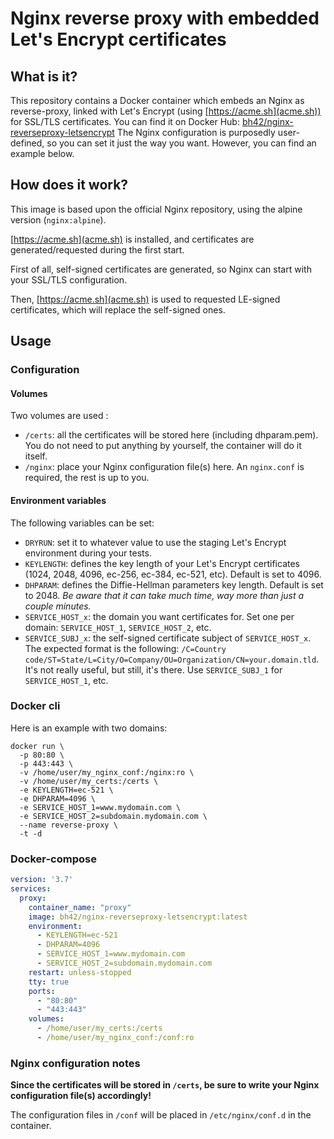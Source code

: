 # Nginx reverse proxy with embedded Let's Encrypt certificates

## What is it?

This repository contains a Docker container which embeds an Nginx as reverse-proxy, linked with Let's Encrypt (using [https://acme.sh](acme.sh)) for SSL/TLS certificates.
You can find it on Docker Hub: [bh42/nginx-reverseproxy-letsencrypt](https://hub.docker.com/r/bh42/nginx-reverseproxy-letsencrypt)
The Nginx configuration is purposedly user-defined, so you can set it just the way you want.
However, you can find an example below.

## How does it work?

This image is based upon the official Nginx repository, using the alpine version (`nginx:alpine`).

[https://acme.sh](acme.sh) is installed, and certificates are generated/requested during the first start.

First of all, self-signed certificates are generated, so Nginx can start with your SSL/TLS configuration.

Then, [https://acme.sh](acme.sh) is used to requested LE-signed certificates, which will replace the self-signed ones.

## Usage

### Configuration

#### Volumes

Two volumes are used :
* `/certs`: all the certificates will be stored here (including dhparam.pem). You do not need to put anything by yourself, the container will do it itself.
* `/nginx`: place your Nginx configuration file(s) here. An `nginx.conf` is required, the rest is up to you.

#### Environment variables

The following variables can be set:
* `DRYRUN`: set it to whatever value to use the staging Let's Encrypt environment during your tests.
* `KEYLENGTH`: defines the key length of your Let's Encrypt certificates (1024, 2048, 4096, ec-256, ec-384, ec-521, etc). Default is set to 4096.
* `DHPARAM`: defines the Diffie-Hellman parameters key length. Default is set to 2048. *Be aware that it can take much time, way more than just a couple minutes.*
* `SERVICE_HOST_x`: the domain you want certificates for. Set one per domain: `SERVICE_HOST_1`, `SERVICE_HOST_2`, etc.
* `SERVICE_SUBJ_x`: the self-signed certificate subject of `SERVICE_HOST_x`. The expected format is the following: `/C=Country code/ST=State/L=City/O=Company/OU=Organization/CN=your.domain.tld`. It's not really useful, but still, it's there. Use `SERVICE_SUBJ_1` for `SERVICE_HOST_1`, etc.

### Docker cli

Here is an example with two domains:
```
docker run \
  -p 80:80 \
  -p 443:443 \
  -v /home/user/my_nginx_conf:/nginx:ro \
  -v /home/user/my_certs:/certs \
  -e KEYLENGTH=ec-521 \
  -e DHPARAM=4096 \
  -e SERVICE_HOST_1=www.mydomain.com \
  -e SERVICE_HOST_2=subdomain.mydomain.com \
  --name reverse-proxy \
  -t -d
```

### Docker-compose

```yaml
version: '3.7'
services:
  proxy:
    container_name: "proxy"
    image: bh42/nginx-reverseproxy-letsencrypt:latest
    environment:
      - KEYLENGTH=ec-521
      - DHPARAM=4096
      - SERVICE_HOST_1=www.mydomain.com
      - SERVICE_HOST_2=subdomain.mydomain.com
    restart: unless-stopped
    tty: true
    ports:
      - "80:80"
      - "443:443"
    volumes:
      - /home/user/my_certs:/certs
      - /home/user/my_nginx_conf:/conf:ro
```

### Nginx configuration notes

**Since the certificates will be stored in `/certs`, be sure to write your Nginx configuration file(s) accordingly!**

The configuration files in `/conf` will be placed in `/etc/nginx/conf.d` in the container.
